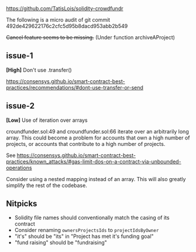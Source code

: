 https://github.com/TatisLois/solidity-crowdfundr

The following is a micro audit of git commit 492de429622176c2cfc5d95b8dacd953abb2b549

~~Cancel feature seems to be missing.~~ (Under function archiveAProject)

## issue-1

**[High]** Don't use .transfer()

https://consensys.github.io/smart-contract-best-practices/recommendations/#dont-use-transfer-or-send

## issue-2

**[Low]** Use of iteration over arrays

croundfunder.sol:49 and croundfunder.sol:66 iterate over an arbitrarily long array. This could become a problem for accounts that own a high number of projects, or accounts that contribute to a high number of projects.

See https://consensys.github.io/smart-contract-best-practices/known_attacks/#gas-limit-dos-on-a-contract-via-unbounded-operations

Consider using a nested mapping instead of an array. This will also greatly simplify the rest of the codebase.

## Nitpicks

- Solidity file names should conventionally match the casing of its contract
- Consider renaming `ownersProjectsIds` to `projectIdsByOwner`
- "it's" should be "its" in "Project has met it's funding goal"
- "fund raising" should be "fundraising"
